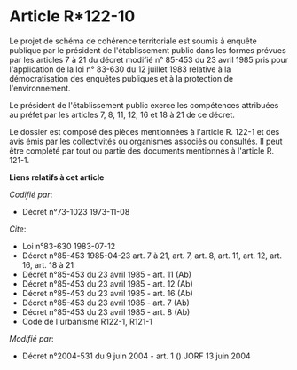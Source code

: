 # Article R*122-10

Le projet de schéma de cohérence territoriale est soumis à enquête publique par le président de l'établissement public dans
les formes prévues par les articles 7 à 21 du décret modifié n° 85-453 du 23 avril 1985 pris pour l'application de la loi n°
83-630 du 12 juillet 1983 relative à la démocratisation des enquêtes publiques et à la protection de l'environnement.

Le président de l'établissement public exerce les compétences attribuées au préfet par les articles 7, 8, 11, 12, 16 et 18 à
21 de ce décret.

Le dossier est composé des pièces mentionnées à l'article R. 122-1 et des avis émis par les collectivités ou organismes
associés ou consultés. Il peut être complété par tout ou partie des documents mentionnés à l'article R. 121-1.

**Liens relatifs à cet article**

_Codifié par_:

  - Décret n°73-1023 1973-11-08

_Cite_:

  - Loi n°83-630 1983-07-12
  - Décret n°85-453 1985-04-23 art. 7 à 21, art. 7, art. 8, art. 11, art. 12, art. 16, art. 18 à 21
  - Décret n°85-453 du 23 avril 1985 - art. 11 (Ab)
  - Décret n°85-453 du 23 avril 1985 - art. 12 (Ab)
  - Décret n°85-453 du 23 avril 1985 - art. 16 (Ab)
  - Décret n°85-453 du 23 avril 1985 - art. 7 (Ab)
  - Décret n°85-453 du 23 avril 1985 - art. 8 (Ab)
  - Code de l'urbanisme R122-1, R121-1

_Modifié par_:

  - Décret n°2004-531 du 9 juin 2004 - art. 1 () JORF 13 juin 2004
